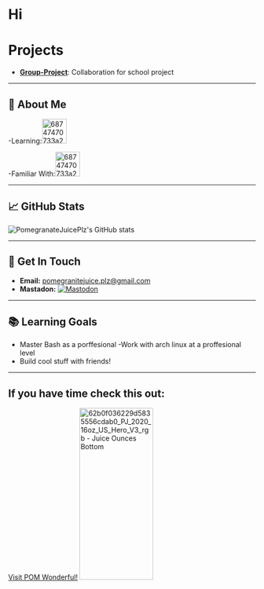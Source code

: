 # Hi



# Projects 
- **[Group-Project](https://github.com/PomegranateJuicePlz/Group-Project)**: Collaboration for school project

---

## 🧃 About Me


-Learning:<img width="50" height="50" alt="68747470733a2f2f696d672e69636f6e73382e636f6d2f706c6173746963696e652f35302f626173682e706e67" src="https://github.com/user-attachments/assets/3684e0a6-8b45-4f9b-b112-d5a3a4215047" />


-Familiar With:<img width="50" height="50" alt="68747470733a2f2f696d672e69636f6e73382e636f6d2f3f73697a653d35302669643d475066487a30534d3835465826666f726d61743d706e6726636f6c6f723d303030303030" src="https://github.com/user-attachments/assets/46b2a45b-47cd-4647-81d1-90419984f8f7" />


---

## 📈 GitHub Stats
![PomegranateJuicePlz's GitHub stats](https://github-readme-stats.vercel.app/api?username=PomegranateJuicePlz&show_icons=true&theme=radical)

---

## 💬 Get In Touch
- **Email:** pomegranitejuice.plz@gmail.com
- **Mastadon:** [![Mastodon](https://upload.wikimedia.org/wikipedia/commons/4/4f/Mastodon_Logotype_%28Simple%29.svg)](https://mastodon.social/@BaconEnjoyer)

---


## 📚 Learning Goals
- Master Bash as a porffesional
-Work with arch linux at a proffesional level
- Build cool stuff with friends!

---
## If you have time check this out:
[Visit POM Wonderful!](https://www.pomwonderful.com/)
<img width="150" height="350" alt="62b0f036229d5835556cdab0_PJ_2020_16oz_US_Hero_V3_rgb - Juice Ounces Bottom" src="https://github.com/user-attachments/assets/c9bfab3d-6984-4a3d-b65f-52a1d3f8a10a" />


